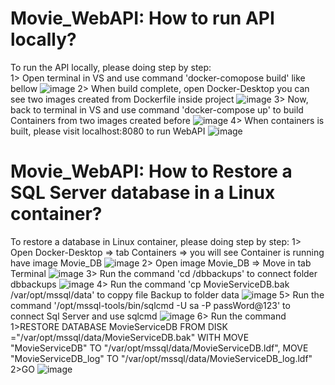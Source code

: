 # Movie_WebAPI: How to run API locally?
To run the API locally, please doing step by step:                                                                                 
1> Open terminal in VS and use command 'docker-comopose build' like bellow 
![image](https://user-images.githubusercontent.com/126745003/225191708-d44dd24d-c5c6-439e-aa8e-c71e86ae4127.png)
2> When build complete, open Docker-Desktop you can see two images created from Dockerfile inside project
![image](https://user-images.githubusercontent.com/126745003/225192445-72ca49ae-aae7-4690-b482-184e89ff474b.png)
3> Now, back to terminal in VS and use command 'docker-compose up' to build Containers from two images created before
![image](https://user-images.githubusercontent.com/126745003/225192843-9a327147-bb2f-4793-a899-de00c501fab9.png)
4> When containers is built, please visit localhost:8080 to run WebAPI
![image](https://user-images.githubusercontent.com/126745003/225193110-97068d13-2e30-4e58-af04-0074a30553c4.png)
# Movie_WebAPI: How to Restore a SQL Server database in a Linux container?
To restore a database in Linux container, please doing step by step:
1> Open Docker-Desktop => tab Containers => you will see Container is running have image Movie_DB
![image](https://user-images.githubusercontent.com/126745003/225193722-53bf7244-7248-40c3-909d-4f7e245cec7d.png)
2> Open image Movie_DB => Move in tab Terminal
![image](https://user-images.githubusercontent.com/126745003/225193903-2afa262b-1916-4967-8e1a-7a978a814a72.png)
3> Run the command 'cd /dbbackups' to connect folder dbbackups
![image](https://user-images.githubusercontent.com/126745003/225194076-c4819d93-57b1-4457-a856-8b91023605de.png)
4> Run the command 'cp MovieServiceDB.bak /var/opt/mssql/data' to coppy file Backup to folder data
![image](https://user-images.githubusercontent.com/126745003/225194245-1d6ce8c5-87e5-402e-b1cb-f853cd7c49e2.png)
5> Run the command '/opt/mssql-tools/bin/sqlcmd -U sa -P passWord@123' to connect Sql Server and use sqlcmd
![image](https://user-images.githubusercontent.com/126745003/225194733-2b7ce3e8-4f6f-4bae-83ac-34b3f19bf941.png)
6> Run the command 
1>RESTORE DATABASE MovieServiceDB FROM DISK ="/var/opt/mssql/data/MovieServiceDB.bak" WITH MOVE "MovieServiceDB" TO "/var/opt/mssql/data/MovieServiceDB.ldf", MOVE "MovieServiceDB_log" TO "/var/opt/mssql/data/MovieServiceDB_log.ldf"
2>GO
![image](https://user-images.githubusercontent.com/126745003/225195072-48cbb00f-03ce-43af-a63a-0b8e95e48885.png)
 
